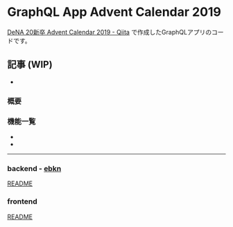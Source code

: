 # GraphQL App Advent Calendar 2019

[DeNA 20新卒 Advent Calendar 2019 - Qiita](https://qiita.com/advent-calendar/2019/dena-20-shinsostu) で作成したGraphQLアプリのコードです。

記事 (WIP)
- 
- 

### 概要

### 機能一覧
- 
- 

---

### backend - [ebkn](https://github.com/ebkn)
[README](https://github.com/ebkn/graphql-app-advent-calendar-2019/blob/master/backend/README.md)

### frontend
[README](https://github.com/ebkn/graphql-app-advent-calendar-2019/blob/master/frontend/README.md)
